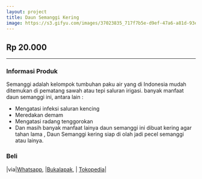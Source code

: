 ```yaml
---
layout: project
title: Daun Semanggi Kering
image: https://s3.gifyu.com/images/37023835_717f7b5e-d9ef-47a6-a81d-93ec2e8e7b0c_765_1312.png
---
```

## Rp 20.000

-------------------------------

### Informasi Produk
Semanggi adalah kelompok tumbuhan paku air yang di Indonesia mudah ditemukan di pematang sawah atau tepi saluran irigasi. banyak manfaat daun semanggi ini, antara lain :
- Mengatasi infeksi saluran kencing
- Meredakan demam
- Mengatasi radang tenggorokan
- Dan masih banyak manfaat lainya
daun semanggi ini dibuat kering agar tahan lama , Daun Semanggi kering siap di olah jadi pecel semanggi atau lainya.

### Beli 

|via|<a href="https://wa.me/6281252099008?text=saya%20ingin%20beli%20daun%20semanggi">Whatsapp</a>, |<a href="">Bukalapak</a>, | <a href="https://www.tokopedia.com/semanggi-larisma/daun-semanggi-kering">Tokopedia</a>| 

